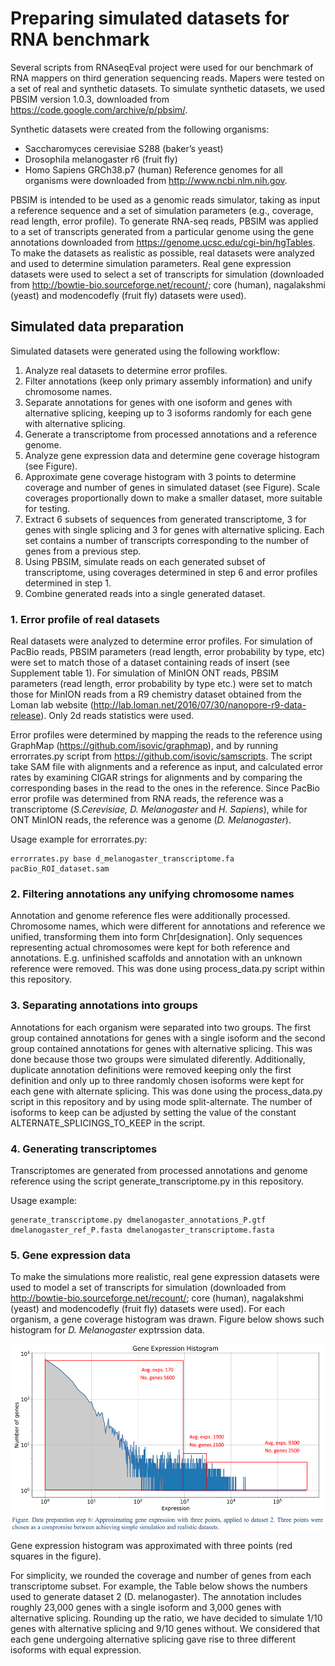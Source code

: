 # Preparing simulated datasets for RNA benchmark
Several scripts from RNAseqEval project were used for our benchmark of RNA mappers on third generation sequencing reads. Mapers were tested on a set of real and synthetic datasets. To simulate synthetic datasets, we used PBSIM version 1.0.3, downloaded from https://code.google.com/archive/p/pbsim/.

Synthetic datasets were created from the following organisms:
-	Saccharomyces cerevisiae S288 (baker’s yeast)
-	Drosophila melanogaster r6 (fruit fly)
-	Homo Sapiens GRCh38.p7 (human)
Reference genomes for all organisms were downloaded from http://www.ncbi.nlm.nih.gov.

PBSIM is intended to be used as a genomic reads simulator, taking as input a reference sequence and a set of simulation parameters (e.g., coverage, read length, error profile). To generate RNA-seq reads, PBSIM was applied to a set of transcripts generated from a particular genome using the gene annotations downloaded from https://genome.ucsc.edu/cgi-bin/hgTables. To make the datasets as realistic as possible, real datasets were analyzed and used to determine simulation parameters. Real gene expression datasets were used to select a set of transcripts for simulation (downloaded from http://bowtie-bio.sourceforge.net/recount/; core (human), nagalakshmi (yeast) and modencodefly (fruit fly) datasets were used).

## Simulated data preparation
Simulated datasets were generated using the following workflow:
1.	Analyze real datasets to determine error profiles.
2.	Filter annotations (keep only primary assembly information) and unify chromosome names.
3.	Separate annotations for genes with one isoform and genes with alternative splicing, keeping up to 3 isoforms randomly for each gene with alternative splicing.
4.	Generate a transcriptome from processed annotations and a reference genome.
5.	Analyze gene expression data and determine gene coverage histogram (see Figure).
6.	Approximate gene coverage histogram with 3 points to determine coverage and number of genes in simulated dataset (see Figure). Scale coverages proportionally down to make a smaller dataset, more suitable for testing.
7.	Extract 6 subsets of sequences from generated transcriptome, 3 for genes with single splicing and 3 for genes with alternative splicing. Each set contains a number of transcripts corresponding to the number of genes from a previous step.
8.	Using PBSIM, simulate reads on each generated subset of transcriptome, using coverages determined in step 6 and error profiles determined in step 1.
9.	Combine generated reads into a single generated dataset.

### 1. Error profile of real datasets
Real datasets were analyzed to determine error profiles. For simulation of PacBio reads, PBSIM parameters (read length, error probability by type, etc) were set to match those of a dataset containing reads of insert (see Supplement table 1).
For simulation of MinION ONT reads, PBSIM parameters (read length, error probability by type etc.) were set to match those for MinION reads from a R9 chemistry dataset obtained from the Loman lab website (http://lab.loman.net/2016/07/30/nanopore-r9-data-release). Only 2d reads statistics were used.

Error profiles were determined by mapping the reads to the reference using GraphMap (https://github.com/isovic/graphmap), and by running errorrates.py script from https://github.com/isovic/samscripts. The script take SAM file with alignments and a reference as input, and calculated error rates by examining CIGAR strings for alignments and by comparing the corresponding bases in the read to the ones in the reference. Since PacBio error profile was determined from RNA reads, the reference was a transcriptome (_S.Cerevisiae, D. Melanogaster_ and _H. Sapiens_), while for ONT MinION reads, the reference was a genome (_D. Melanogaster_).

Usage example for errorrates.py:

    errorrates.py base d_melanogaster_transcriptome.fa pacBio_ROI_dataset.sam

### 2. Filtering annotations any unifying chromosome names
Annotation and genome reference fles were additionally processed. Chromosome names, which were different for annotations and reference we unified, transforming them into form Chr[designation]. Only sequences representing actual chromosomes were kept for both reference and annotations. E.g. unfinished scaffolds and annotation with an unknown reference were removed. This was done using process_data.py script within this repository. 

### 3. Separating annotations into groups
Annotations for each organism were separated into two groups. The first group contained annotations for genes with a single isoform and the second group contained annotations for genes with alternative splicing. This was done because those two groups were simulated diferently. Additionally, duplicate annotation definitions were removed keeping only the first definition and only up to three randomly chosen isoforms were kept for each gene with alternate splicing. This was done using the process_data.py script in this repository and by using mode split-alternate. The number of isoforms to keep can be adjusted by setting the value of the constant ALTERNATE_SPLICINGS_TO_KEEP in the script.

### 4. Generating transcriptomes
Transcriptomes are generated from processed annotations and genome reference using the script generate_transcriptome.py in this repository.

Usage example:

    generate_transcriptome.py dmelanogaster_annotations_P.gtf dmelanogaster_ref_P.fasta dmelanogaster_transcriptome.fasta

### 5. Gene expression data
To make the simulations more realistic, real gene expression datasets were used to model a set of transcripts for simulation (downloaded from http://bowtie-bio.sourceforge.net/recount/; core (human), nagalakshmi (yeast) and modencodefly (fruit fly) datasets were used). For each organism, a gene coverage histogram was drawn. Figure below shows such histogram for _D. Melanogaster_ exptrssion data.

<img src="/img/Gene expression histogram.png" width="600" height="300" align="middle">

Gene expression histogram was approximated with three points (red squares in the figure).

For simplicity, we rounded the coverage and number of genes from each transcriptome subset. For example, the Table below shows the numbers used to generate dataset 2 (D. melanogaster). The annotation includes roughly 23,000 genes with a single isoform and 3,000 genes with alternative splicing. Rounding up the ratio, we have decided to simulate 1/10 genes with alternative splicing and 9/10 genes without. We considered that each gene undergoing alternative splicing gave rise to three different isoforms with equal expression.


